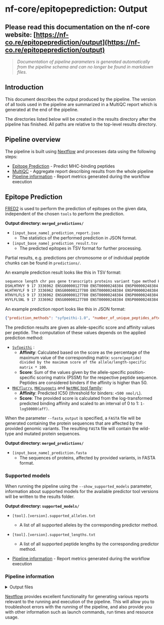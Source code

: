 # nf-core/epitopeprediction: Output

## Please read this documentation on the nf-core website: [https://nf-co.re/epitopeprediction/output](https://nf-co.re/epitopeprediction/output)

> _Documentation of pipeline parameters is generated automatically from the pipeline schema and can no longer be found in markdown files._

## Introduction

This document describes the output produced by the pipeline. The version of all tools used in the pipeline are summarized in a MultiQC report which is generated at the end of the pipeline.

The directories listed below will be created in the results directory after the pipeline has finished. All paths are relative to the top-level results directory.

## Pipeline overview

The pipeline is built using [Nextflow](https://www.nextflow.io/) and processes data using the following steps:

* [Epitope Prediction](#epitope-prediction) - Predict MHC-binding peptides
* [MultiQC](#multiqc) - Aggregate report describing results from the whole pipeline
* [Pipeline information](#pipeline-information) - Report metrics generated during the workflow execution

## Epitope Prediction

[FRED2](https://github.com/FRED-2) is used to perform the prediction of epitopes on the given data, independent of the chosen `tools` to perform the prediction.

**Output directory: `merged_predictions/`**

* `[input_base_name]_prediction_report.json`
    * The statistics of the performed prediction in JSON format.
* `[input_base_name]_prediction_result.tsv`
    * The predicted epitopes in TSV format for further processing.

Partial results, e.g. predictions per chromosome or of individual peptide chunks can be found in `predictions/`.

An example prediction result looks like this in TSV format:

```bash
sequence length chr pos gene transcripts proteins variant type method HLA-A*01:01 score HLA-A*01:01 affinity HLA-A*01:01 binder synonymous homozygous variant details (genomic) variant details (protein)
DSHLHTHVY 9 17 3336962 ENSG00000127780 ENST00000248384 ENSP00000248384 SNP syfpeithi-1.0 20.0 50.0 False False False c.173C>A p.Pro58His
HLHTHVYLF 9 17 3336962 ENSG00000127780 ENST00000248384 ENSP00000248384 SNP syfpeithi-1.0 3.0 7.5 False False False c.173C>A p.Pro58His
HTHVYLFLS 9 17 3336962 ENSG00000127780 ENST00000248384 ENSP00000248384 SNP syfpeithi-1.0 7.0 17.5 False False False c.173C>A p.Pro58His
HVYLFLSNL 9 17 3336962 ENSG00000127780 ENST00000248384 ENSP00000248384 SNP syfpeithi-1.0 0.0 0.0 False False False c.173C>A p.Pro58His
```

An example prediction report looks like this in JSON format:

```json
{"prediction_methods": "syfpeithi-1.0", "number_of_unique_peptides_after_filtering": 199, "number_of_nonbinders": 196, "number_of_variants": 0, "number_of_binders": 3, "number_of_unique_peptides": 199, "number_of_unique_binders": 3, "number_of_unique_nonbinders": 196, "number_of_predictions": 199}
```

The prediction results are given as allele-specific score and affinity values per peptide. The computation of these values depends on the applied prediction method:

* [`Syfpeithi`](http://www.syfpeithi.de) :
    * **Affinity**: Calculated based on the score as the percentage of the maximum value of the corresponding matrix: `score(peptide) divided by the maximum score of the allele/length-specific matrix * 100`.
    * **Score**: Sum of the values given by the allele-specific position-specific scoring matrix (PSSM) for the respective peptide sequence.
Peptides are considered binders if the affinity is higher than 50.
* [`MHCflurry`](https://github.com/openvax/mhcflurry), [`MHCnuggets`](https://github.com/KarchinLab/mhcnuggets) and [`NetMHC` tool family](https://services.healthtech.dtu.dk/):
    * **Affinity**: Predicted IC50 (threshold for binders: `<500 nmol/L`).
    * **Score**: The provided score is calculated from the log-transformed predicted binding affinity and scaled to an interval of 0 to 1:  `1-log50000(aff)`.

When the parameter `--fasta_output` is specified, a `FASTA` file will be generated containing the protein sequences that are affected by the provided genomic variants. The resulting `FASTA` file will contain the wild-type and mutated protein sequences.

**Output directory: `merged_predictions/`**

* `[input_base_name]_prediction.fasta`
    * The sequences of proteins, affected by provided variants, in FASTA format.

### Supported models

When running the pipeline using the `--show_supported_models` parameter,  information about supported models for the available predictor tool versions will be written to the results folder.

**Output directory: `supported_models/`**

* `[tool].[version].supported_alleles.txt`
    * A list of all supported alleles by the corresponding predictor method.
* `[tool].[version].supported_lengths.txt`
    * A list of all supported peptide lengths by the corresponding predictor method.

* [Pipeline information](#pipeline-information) - Report metrics generated during the workflow execution

### Pipeline information

<details markdown="1">
<summary>Output files</summary>

* `pipeline_info/`
    * Reports generated by Nextflow: `execution_report.html`, `execution_timeline.html`, `execution_trace.txt` and `pipeline_dag.dot`/`pipeline_dag.svg`.
    * Reports generated by the pipeline: `pipeline_report.html`, `pipeline_report.txt` and `software_versions.yml`. The `pipeline_report*` files will only be present if the `--email` / `--email_on_fail` parameter's are used when running the pipeline.
    * Reformatted samplesheet files used as input to the pipeline: `samplesheet.valid.csv`.

</details>

[Nextflow](https://www.nextflow.io/docs/latest/tracing.html) provides excellent functionality for generating various reports relevant to the running and execution of the pipeline. This will allow you to troubleshoot errors with the running of the pipeline, and also provide you with other information such as launch commands, run times and resource usage.
